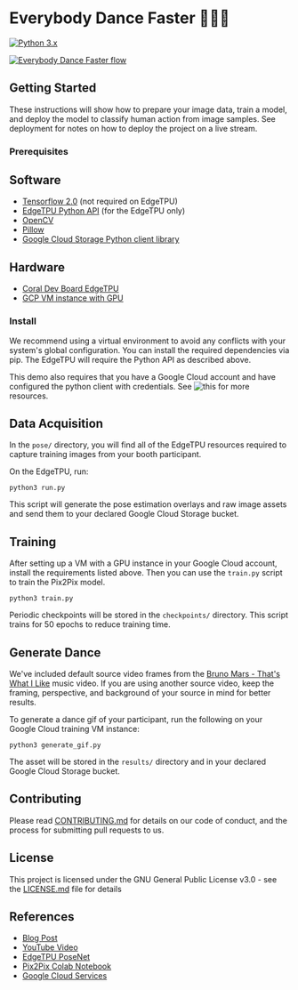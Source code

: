 # Everybody Dance Faster 💃🏽🕺
[![Python 3.x](https://img.shields.io/badge/python-3.x-blue.svg)](https://www.python.org/downloads/release/python-370/)

[![Everybody Dance Faster flow](https://github.com/smellslikeml/motiontransfer/blob/master/assets/demo.gif)](https://www.youtube.com/watch?v=TXc6-ZTtlHw)

## Getting Started 
These instructions will show how to prepare your image data, train a model, and deploy the model to classify human action from image samples. See deployment for notes on how to deploy the project on a live stream.

### Prerequisites
## Software
- [Tensorflow 2.0](https://www.tensorflow.org) (not required on EdgeTPU)
- [EdgeTPU Python API](https://coral.ai/docs/edgetpu/api-intro) (for the EdgeTPU only)
- [OpenCV](https://opencv-python-tutroals.readthedocs.io/en/latest/)
- [Pillow](https://pillow.readthedocs.io/en/stable/)
- [Google Cloud Storage Python client library](https://cloud.google.com/storage/docs/reference/libraries)

## Hardware
- [Coral Dev Board EdgeTPU](https://coral.ai/products/dev-board/)
- [GCP VM instance with GPU](https://cloud.google.com/compute/docs/gpus/)

### Install
We recommend using a virtual environment to avoid any conflicts with your system's global configuration. You can install the required dependencies via pip. The EdgeTPU will require the Python API as described above. 

This demo also requires that you have a Google Cloud account and have configured the python client with credentials. See ![this](https://cloud.google.com/compute/docs/tutorials/python-guide) for more resources.

## Data Acquisition
In the ```pose/``` directory, you will find all of the EdgeTPU resources required to capture training images from your booth participant. 

On the EdgeTPU, run:
```python3
python3 run.py
```
This script will generate the pose estimation overlays and raw image assets and send them to your declared Google Cloud Storage bucket.

## Training
After setting up a VM with a GPU instance in your Google Cloud account, install the requirements listed above. Then you can use the ```train.py``` script to train the Pix2Pix model.
```python3
python3 train.py
```

Periodic checkpoints will be stored in the ```checkpoints/``` directory. This script trains for 50 epochs to reduce training time.

## Generate Dance
We've included default source video frames from the [Bruno Mars - That's What I Like](https://www.youtube.com/watch?v=PMivT7MJ41M) music video. If you are using another source video, keep the framing, perspective, and background of your source in mind for better results.

To generate a dance gif of your participant, run the following on your Google Cloud training VM instance:
```python3
python3 generate_gif.py
```

The asset will be stored in the ```results/``` directory and in your declared Google Cloud Storage bucket.
## Contributing

Please read [CONTRIBUTING.md](CONTRIBUTING.md) for details on our code of conduct, and the process for submitting pull requests to us.

## License

This project is licensed under the GNU General Public License v3.0 - see the [LICENSE.md](LICENSE.md) file for details

## References

* [Blog Post](http://smellslikeml.com/everybody_dance_faster.html)
* [YouTube Video](https://www.youtube.com/watch?v=TXc6-ZTtlHw)
* [EdgeTPU PoseNet](https://github.com/google-coral/project-posenet)
* [Pix2Pix Colab Notebook](https://colab.research.google.com/github/tensorflow/docs/blob/master/site/en/tutorials/generative/pix2pix.ipynb)
* [Google Cloud Services](https://cloud.google.com)
